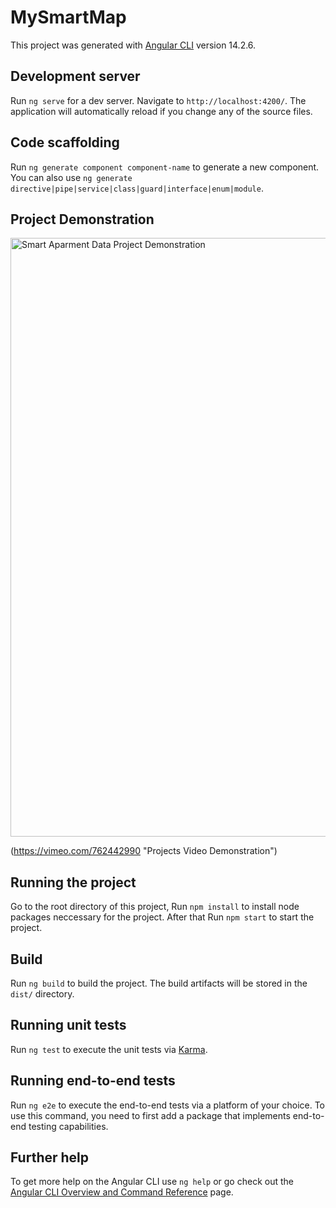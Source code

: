 # MySmartMap

This project was generated with [Angular CLI](https://github.com/angular/angular-cli) version 14.2.6.

## Development server

Run `ng serve` for a dev server. Navigate to `http://localhost:4200/`. The application will automatically reload if you change any of the source files.

## Code scaffolding

Run `ng generate component component-name` to generate a new component. You can also use `ng generate directive|pipe|service|class|guard|interface|enum|module`.

## Project Demonstration

<img width="958" alt="Smart Aparment Data Project Demonstration" src="https://user-images.githubusercontent.com/65606710/197065141-affe9cf2-970b-4a6e-972e-9075cff1681f.png">

(https://vimeo.com/762442990 "Projects Video Demonstration")

## Running the project

Go to the root directory of this project, Run `npm install` to install node packages neccessary for the project. After that Run `npm start` to start the project.

## Build

Run `ng build` to build the project. The build artifacts will be stored in the `dist/` directory.

## Running unit tests

Run `ng test` to execute the unit tests via [Karma](https://karma-runner.github.io).

## Running end-to-end tests

Run `ng e2e` to execute the end-to-end tests via a platform of your choice. To use this command, you need to first add a package that implements end-to-end testing capabilities.

## Further help

To get more help on the Angular CLI use `ng help` or go check out the [Angular CLI Overview and Command Reference](https://angular.io/cli) page.
